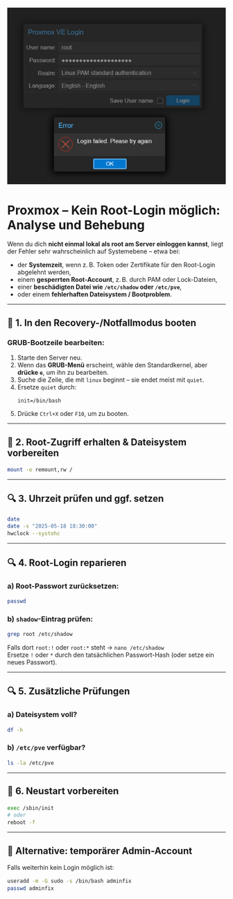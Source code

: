 ![Proxmox Login error](image.png)


# Proxmox – Kein Root-Login möglich: Analyse und Behebung

Wenn du dich **nicht einmal lokal als root am Server einloggen kannst**, liegt der Fehler sehr wahrscheinlich auf Systemebene – etwa bei:

- der **Systemzeit**, wenn z. B. Token oder Zertifikate für den Root-Login abgelehnt werden,
- einem **gesperrten Root-Account**, z. B. durch PAM oder Lock-Dateien,
- einer **beschädigten Datei wie `/etc/shadow` oder `/etc/pve`**,
- oder einem **fehlerhaften Dateisystem / Bootproblem**.

---

## 🔧 1. In den Recovery-/Notfallmodus booten

### GRUB-Bootzeile bearbeiten:
1. Starte den Server neu.
2. Wenn das **GRUB-Menü** erscheint, wähle den Standardkernel, aber **drücke `e`**, um ihn zu bearbeiten.
3. Suche die Zeile, die mit `linux` beginnt – sie endet meist mit `quiet`.
4. Ersetze `quiet` durch:  
   ```
   init=/bin/bash
   ```
5. Drücke `Ctrl+X` oder `F10`, um zu booten.

---

## 🔧 2. Root-Zugriff erhalten & Dateisystem vorbereiten

```bash
mount -o remount,rw /
```

---

## 🔍 3. Uhrzeit prüfen und ggf. setzen

```bash
date
date -s "2025-05-18 18:30:00"
hwclock --systohc
```

---

## 🔍 4. Root-Login reparieren

### a) Root-Passwort zurücksetzen:

```bash
passwd
```

### b) `shadow`-Eintrag prüfen:

```bash
grep root /etc/shadow
```

Falls dort `root:!` oder `root:*` steht → `nano /etc/shadow`  
Ersetze `!` oder `*` durch den tatsächlichen Passwort-Hash (oder setze ein neues Passwort).

---

## 🔍 5. Zusätzliche Prüfungen

### a) Dateisystem voll?

```bash
df -h
```

### b) `/etc/pve` verfügbar?

```bash
ls -la /etc/pve
```

---

## 🔄 6. Neustart vorbereiten

```bash
exec /sbin/init
# oder
reboot -f
```

---

## 🔁 Alternative: temporärer Admin-Account

Falls weiterhin kein Login möglich ist:

```bash
useradd -m -G sudo -s /bin/bash adminfix
passwd adminfix
```
